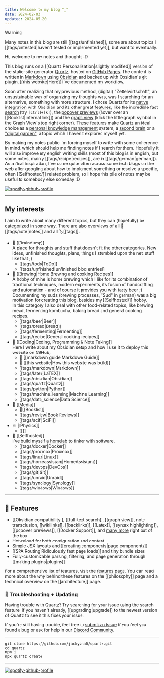 ```yaml
---
title: Welcome to my blog ^_^
date: 2024-02-03
updated: 2024-05-20
---
```


> [!warning]
> Many notes in this blog are still [[tags/unfinished]], some are about topics I [[tags/untested|haven't tested or implemented yet]], but want to eventually.

Hi, welcome to my notes and thoughts :D

This blog runs on a [[Quartz Personalization|slightly modified]] version of the static-site generator [Quartz](https://quartz.jzhao.xyz/), hosted on [GitHub Pages](https://pages.github.com/). The content is written in [Markdown](https://www.markdownguide.org/) using [Obsidian](https://obsidian.md/) and backed up with Obsidian's git plugin. [[this website|Here]] I've documented my workflow.

Soon after realizing that my previous method, (digital) "Zettelwirtschaft", an unsustainable way of organizing my thoughts was, was I searching for an alternative, something with more structure. I chose Quartz for its [native integration](https://quartz.jzhao.xyz/features/Obsidian-compatibility) with Obsidian and its other great [features](https://quartz.jzhao.xyz/#-features), like the incredible fast [search](https://quartz.jzhao.xyz/features/full-text-search) (try `[ctrl]+[k]`), the [popover previews](https://quartz.jzhao.xyz/features/popover-previews) (hover over an [[Booklist|internal link]]) and the [graph view](https://quartz.jzhao.xyz/features/graph-view) (klick the little graph symbol in the Graph View's top right corner). These features make Quartz an ideal choice as a [personal knowledge management](https://en.wikipedia.org/wiki/Personal_knowledge_management) system, a [second brain](https://www.ssp.sh/brain/second-brain) or a ["digital garden"](https://mwalton.me/thoughts/digital-forests), a topic which I haven't explored myself yet.

By making my notes public I'm forcing myself to write with some coherence in mind, which should help me finding notes if I search for them. Hopefully it will also improve my english writing skills (most of this blog is in english, but some notes, mainly [[tags/recipe|recipes]], are in [[tags/german|german]]). As a final inspiration, I've come quite often across some tech blogs on the web after googling about how to implement something or resolve a specific, often [[Selfhosted/]] related problem, so I hope this pile of notes may be useful to somebody else someday :D

[![spotify-github-profile](https://spotify-github-profile.vercel.app/api/view?uid=zoylendt&cover_image=true&theme=natemoo-re&show_offline=false&background_color=121212&interchange=true&bar_color=53b14f&bar_color_cover=true)](https://spotify-github-profile.vercel.app/api/view?uid=zoylendt&redirect=true)

---

## My interests

I aim to write about many different topics, but they can (hopefully) be categorized in some way. There are also overviews of all 📄 [[tags/note|notes]] and all 🏷[[tags]].

- 🧠 [[Braindump]]  
A place for thoughts and stuff that doesn't fit the other categories. New ideas, unfinished thoughts, plans, things I stumbled upon the net, stuff like that ;)
   - [[tags/todo|ToDo]] 
   - [[tags/unfinished|unfinished blog entries]] 
- 🍺 [[Brewing|Home Brewing and cooking Recipes]]  
A hobby of mine is home brewing which I like for its combination of traditional techniques, modern experiments, its fusion of handcrafting and automation - and of course it provides you with tasty beer ;)  
Documenting my suds (brewing processes, "Sud" in german) was a big motivation for creating this blog, besides my [[Selfhosted/]] hobby.  
In this category I also deal with other food-related topics, like brewing mead, fermenting kombucha, baking bread and general cooking recipes.
   - [[tags/beer|Beer]]
   - [[tags/bread|Bread]]
   - [[tags/fermenting|Fermenting]]
   - [[tags/recipe|General cooking recipes]]
- 📑 [[Coding|Coding, Programming & Note Taking]]  
Here I write about my Obsidian setup and how I use it to deploy this website on GitHub, 
   - 📄 [[markdown guide|Markdown Guide]]
   - 📄 [[this website|How this website was build]]
   - [[tags/markdown|Markdown]]
   - [[tags/latex|LaTEX]]
   - [[tags/obsidian|Obsidian]]
   - [[tags/quartz|Quartz]]
   - [[tags/python|Python]]
   - [[tags/machine_learning|Machine Learning]]
   - [[tags/data_science|Data Science]]
- 📖 [[Media]]
   - 📄[[Booklist]]
   - [[tags/review|Book Reviews]]
   - [[tags/scifi|SciFi]]
- ⚛ [[Physics]]
   - [[]]
- 🐳 [[Selfhosted]]  
I've build myself a [homelab](https://linuxhandbook.com/homelab/) to tinker with software.
   - [[tags/docker|Docker]]
   - [[tags/proxmox|Proxmox]]
   - [[tags/linux|Linux]]
   - [[tags/homeassistant|HomeAssistant]]
   - [[tags/devops|DevOps]]
   - [[tags/git|Git]]
   - [[tags/unraid|Unraid]]
   - [[tags/synology|Synology]]
   - [[tags/windows|Windows]]

---

## 🔧 Features

- [[Obsidian compatibility]], [[full-text search]], [[graph view]], note transclusion, [[wikilinks]], [[backlinks]], [[Latex]], [[syntax highlighting]], [[popover previews]], [[Docker Support]], and [many more](./features) right out of the box
- Hot-reload for both configuration and content
- Simple JSX layouts and [[creating components|page components]]
- [[SPA Routing|Ridiculously fast page loads]] and tiny bundle sizes
- Fully-customizable parsing, filtering, and page generation through [[making plugins|plugins]]

For a comprehensive list of features, visit the [features page](/features). You can read more about the _why_ behind these features on the [[philosophy]] page and a technical overview on the [[architecture]] page.

### 🚧 Troubleshooting + Updating

Having trouble with Quartz? Try searching for your issue using the search feature. If you haven't already, [[upgrading|upgrade]] to the newest version of Quartz to see if this fixes your issue.

If you're still having trouble, feel free to [submit an issue](https://github.com/jackyzha0/quartz/issues) if you feel you found a bug or ask for help in our [Discord Community](https://discord.gg/cRFFHYye7t).

---

```shell
git clone https://github.com/jackyzha0/quartz.git
cd quartz
npm i
npx quartz create
```

---

<!-- https://github.com/kittinan/spotify-github-profile -->

[![spotify-github-profile](https://spotify-github-profile.vercel.app/api/view?uid=zoylendt&cover_image=true&theme=default&show_offline=false&background_color=121212&interchange=true&bar_color=53b14f&bar_color_cover=true)](https://spotify-github-profile.vercel.app/api/view?uid=zoylendt&redirect=true)
